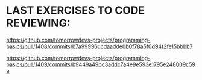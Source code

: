 # LAST EXERCISES TO CODE REVIEWING:

https://github.com/tomorrowdevs-projects/programming-basics/pull/1408/commits/b7a99996ccdaadde0b0f78a5f0d94f2fe15bbbb7

https://github.com/tomorrowdevs-projects/programming-basics/pull/1409/commits/b9449a49bc3addc7a4e9e593e1795e248009c59a

